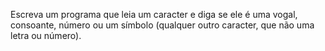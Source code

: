 Escreva um programa que leia um caracter e diga se ele é uma vogal, consoante, número 
ou um símbolo (qualquer outro caracter, que não uma letra ou número).